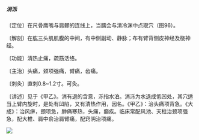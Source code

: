 ##### 消泺

〔定位〕在尺骨鹰嘴与肩髎的连线上，当臑会与清冷渊中点取穴（图96）。

〔解剖〕在肱三头肌肌腹的中间，有中侧副动、静脉；布有臂背侧皮神经及桡神经。

〔功能〕清热止痛，疏筋活络。

〔主治〕头痛，颈项强痛，臂痛，齿痛。

〔刺灸〕直刺0.8~1.2寸。可灸。

〔讲述〕见于《甲乙》。消有退的含意，泺指水泊。消泺为水退成低凹处，其穴适当上臂内旋时，是处有凹陷，又有清热作用，因名。《甲乙》：治头痛项背急。《大成》：治风痹，颈项急，肿痛寒热，头痛，癫疾。临床常配风池、天柱治颈项强急，配大椎、肩中俞治肩臂痛，配窍阴治项痛。  

![](img/图96.jpg)
